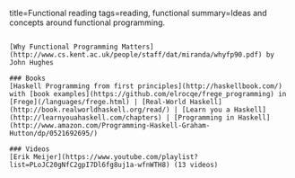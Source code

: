 title=Functional reading
tags=reading, functional
summary=Ideas and concepts around functional programming.
~~~~~~

[Why Functional Programming Matters](http://www.cs.kent.ac.uk/people/staff/dat/miranda/whyfp90.pdf) by John Hughes

### Books
[Haskell Programming from first principles](http://haskellbook.com/) with [book examples](https://github.com/elrocqe/frege_programming) in [Frege](/languages/frege.html) | [Real-World Haskell](http://book.realworldhaskell.org/read/) | [Learn you a Haskell](http://learnyouahaskell.com/chapters) | [Programming in Haskell](http://www.amazon.com/Programming-Haskell-Graham-Hutton/dp/0521692695/)

### Videos
[Erik Meijer](https://www.youtube.com/playlist?list=PLoJC20gNfC2gpI7Dl6fg8uj1a-wfnWTH8) (13 videos)


